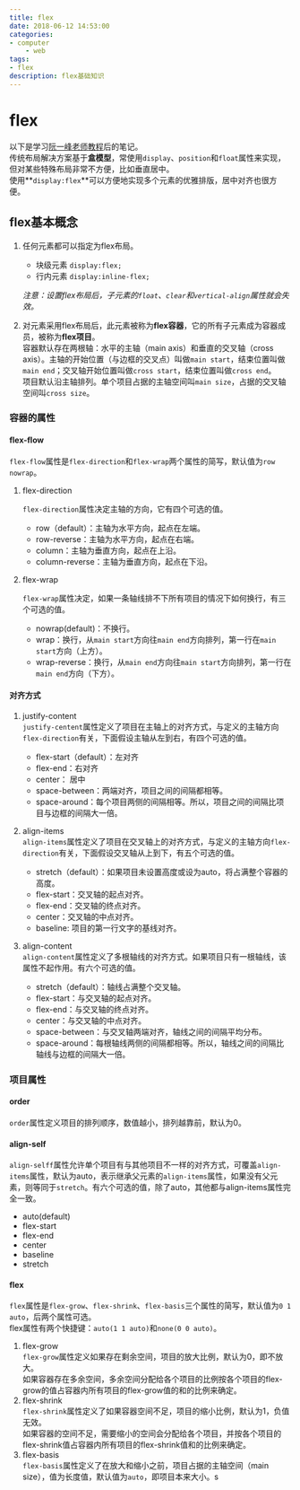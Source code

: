 ```yaml
---
title: flex
date: 2018-06-12 14:53:00
categories: 
- computer
    - web
tags: 
- flex
description: flex基础知识
---
```


# flex

以下是学习[阮一峰老师教程](http://www.ruanyifeng.com/blog/2015/07/flex-grammar.html)后的笔记。  
传统布局解决方案基于**盒模型**，常使用`display`、`position`和`float`属性来实现，但对某些特殊布局非常不方便，比如垂直居中。  
使用**`display:flex`**可以方便地实现多个元素的优雅排版，居中对齐也很方便。

## flex基本概念

1.  任何元素都可以指定为flex布局。

    * 块级元素 `display:flex;`
    * 行内元素 `display:inline-flex;`

    _注意：设置flex布局后，子元素的`float`、`clear`和`vertical-align`属性就会失效。_

2.  对元素采用flex布局后，此元素被称为**flex容器**，它的所有子元素成为容器成员，被称为**flex项目**。  
    容器默认存在两根轴：水平的主轴（main axis）和垂直的交叉轴（cross axis）。主轴的开始位置（与边框的交叉点）叫做`main start`，结束位置叫做`main end`；交叉轴开始位置叫做`cross start`，结束位置叫做`cross end`。  
    项目默认沿主轴排列。单个项目占据的主轴空间叫`main size`，占据的交叉轴空间叫`cross size`。

### 容器的属性

#### flex-flow

`flex-flow`属性是`flex-direction`和`flex-wrap`两个属性的简写，默认值为`row nowrap`。

1.  flex-direction

    `flex-direction`属性决定主轴的方向，它有四个可选的值。

    * row（default）：主轴为水平方向，起点在左端。
    * row-reverse：主轴为水平方向，起点在右端。
    * column：主轴为垂直方向，起点在上沿。
    * column-reverse：主轴为垂直方向，起点在下沿。

2.  flex-wrap

    `flex-wrap`属性决定，如果一条轴线排不下所有项目的情况下如何换行，有三个可选的值。

    * nowrap\(default\)：不换行。
    * wrap：换行，从`main start`方向往`main end`方向排列，第一行在`main start`方向（上方）。
    * wrap-reverse：换行，从`main end`方向往`main start`方向排列，第一行在`main end`方向（下方）。

#### 对齐方式

1.  justify-content  
    `justify-centent`属性定义了项目在主轴上的对齐方式，与定义的主轴方向`flex-direction`有关，下面假设主轴从左到右，有四个可选的值。

    * flex-start（default）：左对齐
    * flex-end：右对齐
    * center： 居中
    * space-between：两端对齐，项目之间的间隔都相等。
    * space-around：每个项目两侧的间隔相等。所以，项目之间的间隔比项目与边框的间隔大一倍。

2.  align-items  
    `align-items`属性定义了项目在交叉轴上的对齐方式，与定义的主轴方向`flex-direction`有关，下面假设交叉轴从上到下，有五个可选的值。

    * stretch（default）：如果项目未设置高度或设为auto，将占满整个容器的高度。
    * flex-start：交叉轴的起点对齐。
    * flex-end：交叉轴的终点对齐。
    * center：交叉轴的中点对齐。
    * baseline: 项目的第一行文字的基线对齐。

3.  align-content  
    `align-content`属性定义了多根轴线的对齐方式。如果项目只有一根轴线，该属性不起作用。有六个可选的值。

    * stretch（default）：轴线占满整个交叉轴。
    * flex-start：与交叉轴的起点对齐。
    * flex-end：与交叉轴的终点对齐。
    * center：与交叉轴的中点对齐。
    * space-between：与交叉轴两端对齐，轴线之间的间隔平均分布。
    * space-around：每根轴线两侧的间隔都相等。所以，轴线之间的间隔比轴线与边框的间隔大一倍。

### 项目属性

#### order

`order`属性定义项目的排列顺序，数值越小，排列越靠前，默认为0。

#### align-self

`align-selff`属性允许单个项目有与其他项目不一样的对齐方式，可覆盖`align-items`属性，默认为auto，表示继承父元素的`align-items`属性，如果没有父元素，则等同于`stretch`。有六个可选的值，除了auto，其他都与align-items属性完全一致。

* auto(default)
* flex-start
* flex-end
* center
* baseline
* stretch

#### flex

`flex`属性是`flex-grow`、`flex-shrink`、`flex-basis`三个属性的简写，默认值为`0 1 auto`，后两个属性可选。  
flex属性有两个快捷键：`auto(1 1 auto)`和`none(0 0 auto)`。

1.  flex-grow  
    `flex-grow`属性定义如果存在剩余空间，项目的放大比例，默认为0，即不放大。  
    如果容器存在多余空间，多余空间分配给各个项目的比例按各个项目的flex-grow的值占容器内所有项目的flex-grow值的和的比例来确定。
2.  flex-shrink  
    `flex-shrink`属性定义了如果容器空间不足，项目的缩小比例，默认为1，负值无效。  
    如果容器的空间不足，需要缩小的空间会分配给各个项目，并按各个项目的flex-shrink值占容器内所有项目的flex-shrink值和的比例来确定。
3.  flex-basis  
    `flex-basis`属性定义了在放大和缩小之前，项目占据的主轴空间（main size），值为长度值，默认值为`auto`，即项目本来大小。s
